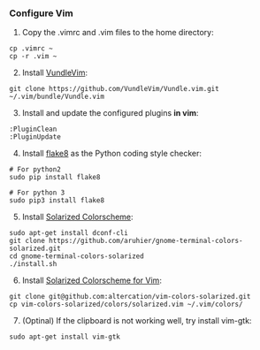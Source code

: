 ### Configure Vim ###
1. Copy the .vimrc and .vim files to the home directory:
```
cp .vimrc ~
cp -r .vim ~
```

2. Install [VundleVim](https://github.com/VundleVim/Vundle.vim#quick-start):
```
git clone https://github.com/VundleVim/Vundle.vim.git ~/.vim/bundle/Vundle.vim
```

3. Install and update the configured plugins **in vim**:
```
:PluginClean
:PluginUpdate
```

4. Install [flake8](https://github.com/SublimeLinter/SublimeLinter-flake8) as the Python coding style checker:
```
# For python2
sudo pip install flake8

# For python 3
sudo pip3 install flake8
```

5. Install [Solarized Colorscheme](https://github.com/aruhier/gnome-terminal-colors-solarized):
```
sudo apt-get install dconf-cli
git clone https://github.com/aruhier/gnome-terminal-colors-solarized.git
cd gnome-terminal-colors-solarized
./install.sh
```

6. Install [Solarized Colorscheme for Vim](https://github.com/aruhier/gnome-terminal-colors-solarized):
```
git clone git@github.com:altercation/vim-colors-solarized.git
cp vim-colors-solarized/colors/solarized.vim ~/.vim/colors/
```

7. (Optinal) If the clipboard is not working well, try install vim-gtk:
```
sudo apt-get install vim-gtk
```
